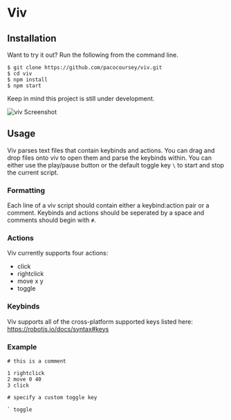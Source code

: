 # Viv

## Installation

Want to try it out? Run the following from the command line.

```
$ git clone https://github.com/pacocoursey/viv.git
$ cd viv
$ npm install
$ npm start
```

Keep in mind this project is still under development.

![viv Screenshot](https://pacocoursey.github.io/img/viv.png?raw=true)

## Usage

Viv parses text files that contain keybinds and actions. You can drag and drop files onto viv to open them and parse the keybinds within. You can either use the play/pause button or the default toggle key `\` to start and stop the current script.

### Formatting

Each line of a viv script should contain either a keybind:action pair or a comment. Keybinds and actions should be seperated by a space and comments should begin with `#`.

### Actions

Viv currently supports four actions:
* click
* rightclick
* move x y
* toggle

### Keybinds

Viv supports all of the cross-platform supported keys listed here: https://robotjs.io/docs/syntax#keys

### Example

```
# this is a comment

1 rightclick
2 move 0 40
3 click

# specify a custom toggle key

` toggle

```
